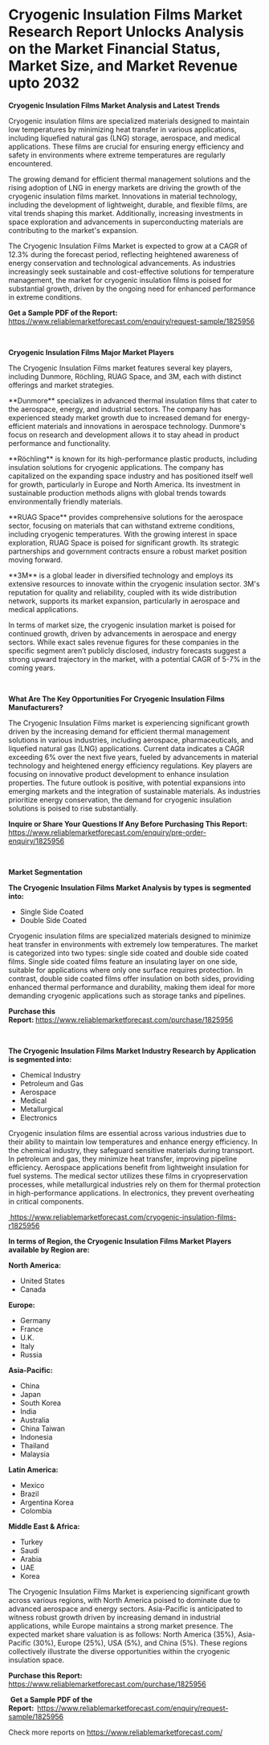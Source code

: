 <p><h1>Cryogenic Insulation Films Market Research Report Unlocks Analysis on the Market Financial Status, Market Size, and Market Revenue upto 2032</h1></p><p><strong>Cryogenic Insulation Films Market Analysis and Latest Trends</strong></p>
<p><p>Cryogenic insulation films are specialized materials designed to maintain low temperatures by minimizing heat transfer in various applications, including liquefied natural gas (LNG) storage, aerospace, and medical applications. These films are crucial for ensuring energy efficiency and safety in environments where extreme temperatures are regularly encountered. </p><p>The growing demand for efficient thermal management solutions and the rising adoption of LNG in energy markets are driving the growth of the cryogenic insulation films market. Innovations in material technology, including the development of lightweight, durable, and flexible films, are vital trends shaping this market. Additionally, increasing investments in space exploration and advancements in superconducting materials are contributing to the market's expansion. </p><p>The Cryogenic Insulation Films Market is expected to grow at a CAGR of 12.3% during the forecast period, reflecting heightened awareness of energy conservation and technological advancements. As industries increasingly seek sustainable and cost-effective solutions for temperature management, the market for cryogenic insulation films is poised for substantial growth, driven by the ongoing need for enhanced performance in extreme conditions.</p></p>
<p><strong>Get a Sample PDF of the Report:&nbsp;</strong> <a href="https://www.reliablemarketforecast.com/enquiry/request-sample/1825956?utm_campaign=2190&utm_medium=2&utm_source=Github&utm_content=ia&utm_term=03022025&utm_id=cryogenic-insulation-films">https://www.reliablemarketforecast.com/enquiry/request-sample/1825956</a></p>
<p>&nbsp;</p>
<p><strong>Cryogenic Insulation Films Major Market Players</strong></p>
<p><p>The Cryogenic Insulation Films market features several key players, including Dunmore, Röchling, RUAG Space, and 3M, each with distinct offerings and market strategies. </p><p>**Dunmore** specializes in advanced thermal insulation films that cater to the aerospace, energy, and industrial sectors. The company has experienced steady market growth due to increased demand for energy-efficient materials and innovations in aerospace technology. Dunmore's focus on research and development allows it to stay ahead in product performance and functionality.</p><p>**Röchling** is known for its high-performance plastic products, including insulation solutions for cryogenic applications. The company has capitalized on the expanding space industry and has positioned itself well for growth, particularly in Europe and North America. Its investment in sustainable production methods aligns with global trends towards environmentally friendly materials.</p><p>**RUAG Space** provides comprehensive solutions for the aerospace sector, focusing on materials that can withstand extreme conditions, including cryogenic temperatures. With the growing interest in space exploration, RUAG Space is poised for significant growth. Its strategic partnerships and government contracts ensure a robust market position moving forward.</p><p>**3M** is a global leader in diversified technology and employs its extensive resources to innovate within the cryogenic insulation sector. 3M's reputation for quality and reliability, coupled with its wide distribution network, supports its market expansion, particularly in aerospace and medical applications.</p><p>In terms of market size, the cryogenic insulation market is poised for continued growth, driven by advancements in aerospace and energy sectors. While exact sales revenue figures for these companies in the specific segment aren’t publicly disclosed, industry forecasts suggest a strong upward trajectory in the market, with a potential CAGR of 5-7% in the coming years.</p></p>
<p>&nbsp;</p>
<p><strong>What Are The Key Opportunities For Cryogenic Insulation Films Manufacturers?</strong></p>
<p><p>The Cryogenic Insulation Films market is experiencing significant growth driven by the increasing demand for efficient thermal management solutions in various industries, including aerospace, pharmaceuticals, and liquefied natural gas (LNG) applications. Current data indicates a CAGR exceeding 6% over the next five years, fueled by advancements in material technology and heightened energy efficiency regulations. Key players are focusing on innovative product development to enhance insulation properties. The future outlook is positive, with potential expansions into emerging markets and the integration of sustainable materials. As industries prioritize energy conservation, the demand for cryogenic insulation solutions is poised to rise substantially.</p></p>
<p><strong>Inquire or Share Your Questions If Any Before Purchasing This Report:</strong> <a href="https://www.reliablemarketforecast.com/enquiry/pre-order-enquiry/1825956?utm_campaign=2190&utm_medium=2&utm_source=Github&utm_content=ia&utm_term=03022025&utm_id=cryogenic-insulation-films">https://www.reliablemarketforecast.com/enquiry/pre-order-enquiry/1825956</a></p>
<p>&nbsp;</p>
<p><strong>Market Segmentation</strong></p>
<p><strong>The Cryogenic Insulation Films Market Analysis by types is segmented into:</strong></p>
<p><ul><li>Single Side Coated</li><li>Double Side Coated</li></ul></p>
<p><p>Cryogenic insulation films are specialized materials designed to minimize heat transfer in environments with extremely low temperatures. The market is categorized into two types: single side coated and double side coated films. Single side coated films feature an insulating layer on one side, suitable for applications where only one surface requires protection. In contrast, double side coated films offer insulation on both sides, providing enhanced thermal performance and durability, making them ideal for more demanding cryogenic applications such as storage tanks and pipelines.</p></p>
<p><strong>Purchase this Report:&nbsp;</strong><a href="https://www.reliablemarketforecast.com/purchase/1825956?utm_campaign=2190&utm_medium=2&utm_source=Github&utm_content=ia&utm_term=03022025&utm_id=cryogenic-insulation-films">https://www.reliablemarketforecast.com/purchase/1825956</a></p>
<p>&nbsp;</p>
<p><strong>The Cryogenic Insulation Films Market Industry Research by Application is segmented into:</strong></p>
<p><ul><li>Chemical Industry</li><li>Petroleum and Gas</li><li>Aerospace</li><li>Medical</li><li>Metallurgical</li><li>Electronics</li></ul></p>
<p><p>Cryogenic insulation films are essential across various industries due to their ability to maintain low temperatures and enhance energy efficiency. In the chemical industry, they safeguard sensitive materials during transport. In petroleum and gas, they minimize heat transfer, improving pipeline efficiency. Aerospace applications benefit from lightweight insulation for fuel systems. The medical sector utilizes these films in cryopreservation processes, while metallurgical industries rely on them for thermal protection in high-performance applications. In electronics, they prevent overheating in critical components.</p></p>
<p><a href="https://www.reliablemarketforecast.com/cryogenic-insulation-films-r1825956?utm_campaign=2190&utm_medium=2&utm_source=Github&utm_content=ia&utm_term=03022025&utm_id=cryogenic-insulation-films">&nbsp;https://www.reliablemarketforecast.com/cryogenic-insulation-films-r1825956</a></p>
<p><strong>In terms of Region, the Cryogenic Insulation Films Market Players available by Region are:</strong></p>
<p>
    <p> <strong> North America: </strong>
        <ul>
            <li>United States</li>
            <li>Canada</li>
        </ul>
        </p> 
    <p> <strong> Europe: </strong>
        <ul>
            <li>Germany</li>
            <li>France</li>
            <li>U.K.</li>
            <li>Italy</li>
            <li>Russia</li>
        </ul>
        </p> 
    <p> <strong> Asia-Pacific: </strong>
        <ul>
            <li>China</li>
            <li>Japan</li>
            <li>South Korea</li>
            <li>India</li>
            <li>Australia</li>
            <li>China Taiwan</li>
            <li>Indonesia</li>
            <li>Thailand</li>
            <li>Malaysia</li>
        </ul>
        </p> 
    <p> <strong> Latin America: </strong>
        <ul>
            <li>Mexico</li>
            <li>Brazil</li>
            <li>Argentina Korea</li>
            <li>Colombia</li>
        </ul>
        </p> 
    <p> <strong> Middle East & Africa: </strong>
        <ul>
            <li>Turkey</li>
            <li>Saudi</li>
            <li>Arabia</li>
            <li>UAE</li>
            <li>Korea</li>
        </ul>
    </p>
    </p>
<p><p>The Cryogenic Insulation Films Market is experiencing significant growth across various regions, with North America poised to dominate due to advanced aerospace and energy sectors. Asia-Pacific is anticipated to witness robust growth driven by increasing demand in industrial applications, while Europe maintains a strong market presence. The expected market share valuation is as follows: North America (35%), Asia-Pacific (30%), Europe (25%), USA (5%), and China (5%). These regions collectively illustrate the diverse opportunities within the cryogenic insulation space.</p></p>
<p><strong>Purchase this Report: </strong><a href="https://www.reliablemarketforecast.com/purchase/1825956?utm_campaign=2190&utm_medium=2&utm_source=Github&utm_content=ia&utm_term=03022025&utm_id=cryogenic-insulation-films">https://www.reliablemarketforecast.com/purchase/1825956</a></p>
<p>&nbsp;<strong>Get a Sample PDF of the Report:&nbsp;&nbsp;</strong><a href="https://www.reliablemarketforecast.com/enquiry/request-sample/1825956?utm_campaign=2190&utm_medium=2&utm_source=Github&utm_content=ia&utm_term=03022025&utm_id=cryogenic-insulation-films">https://www.reliablemarketforecast.com/enquiry/request-sample/1825956</a></p>
<p><strong></strong></p>
<p>Check more reports on <a href="https://www.reliablemarketforecast.com/?utm_campaign=2190&utm_medium=2&utm_source=Github&utm_content=ia&utm_term=03022025&utm_id=cryogenic-insulation-films">https://www.reliablemarketforecast.com/</a></p>